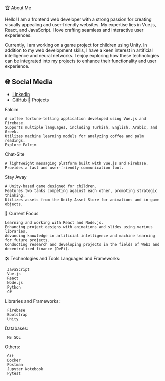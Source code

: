 🏆 About Me

Hello! I am a frontend web developer with a strong passion for creating visually appealing and user-friendly websites. My expertise lies in Vue.js, React, and JavaScript. I love crafting seamless and interactive user experiences.

Currently, I am working on a game project for children using Unity. In addition to my web development skills, I have a keen interest in artificial intelligence and neural networks. I enjoy exploring how these technologies can be integrated into my projects to enhance their functionality and user experience.

## 🌐 Social Media
- [LinkedIn](https://www.linkedin.com/in/a-faruk-namal)
- [GitHub](https://github.com/afnamal)
🏅 Projects

Falcim

    A coffee fortune-telling application developed using Vue.js and Firebase.
    Supports multiple languages, including Turkish, English, Arabic, and Greek.
    Utilizes machine learning models for analyzing coffee and palm readings.
    Explore Falcım

Chat-Site

    A lightweight messaging platform built with Vue.js and Firebase.
    Provides a fast and user-friendly communication tool.

Stay Away

    A Unity-based game designed for children.
    Features two tanks competing against each other, promoting strategic thinking.
    Utilizes assets from the Unity Asset Store for animations and in-game objects.

🚀 Current Focus

    Learning and working with React and Node.js.
    Enhancing project designs with animations and slides using various libraries.
    Advancing knowledge in artificial intelligence and machine learning for future projects.
    Conducting research and developing projects in the fields of Web3 and decentralized finance (DeFi).

🛠️ Technologies and Tools
Languages and Frameworks:

     JavaScript
     Vue.js
     React
     Node.js
     Python
     C#

Libraries and Frameworks:

     Firebase
     Bootstrap
     Unity

Databases:

     MS SQL

Others:

     Git
     Docker
     Postman
     Jupyter Notebook
     Pytest

